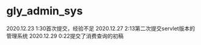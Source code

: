 # gly_admin_sys
2020.12.23 1:30首次提交，经验不足
2020.12.27 2:13第二次提交servlet版本的管理系统 
2020.12.29 0:22提交了消费查询的初稿
